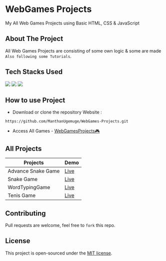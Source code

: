 # WebGames Projects
My All Web Games Projects using Basic HTML, CSS &amp; JavaScript

## About The Project
All Web Games Projects are consisting of some own logic & some are made `Also following some Tutorials`.

## Tech Stacks Used

<a target="_blank" href="https://www.w3schools.com/html/default.asp"><img src="https://img.shields.io/badge/html5%20-%23E34F26.svg?&style=for-the-badge&logo=html5&logoColor=white"></img></a>
<a target="_blank" href="https://www.w3schools.com/css/default.asp"><img src="https://img.shields.io/badge/css3%20-%231572B6.svg?&style=for-the-badge&logo=css3&logoColor=white"></img></a>
<a target="_blank" href="https://www.w3schools.com/js/default.asp"><img src="https://img.shields.io/badge/javascript%20-%23323330.svg?&style=for-the-badge&logo=javascript&logoColor=%23F7DF1E"></img></a>

## How to use Project


- Download or clone the repository Website : 

```
https://github.com/ManthanUgemuge/WebGames-Projects.git
```
- Access All Games - [WebGamesProjects🎮](https://github.com/ManthanUgemuge/WebGamesProjects)

## All Projects

|Projects|Demo|
|--------|----|
|Advance Snake Game|[Live](https://manthanugemuge.github.io/Advance-Snake-Game/)|
|Snake Game|[Live](https://manthanugemuge.github.io/Basic-Snake-Game/)|
|WordTypingGame|[Live](https://manthanugemuge.github.io/WordTypingGame/)|
|Tenis Game|[Live](https://manthanugemuge.github.io/Tenis-Game/)|

## Contributing
Pull requests are welcome, feel free to ```fork``` this repo.

## License
This project is open-sourced under the [MIT license]().
